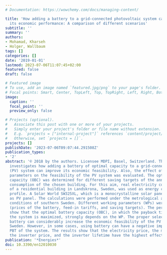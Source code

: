 ```yaml
---
# Documentation: https://wowchemy.com/docs/managing-content/

title: 'How adding a battery to a grid-connected photovoltaic system can increase
  its economic performance: A comparison of different scenarios'
subtitle: ''
summary: ''
authors:
- Mohamad, Kharseh
- Holger, Wallbaum
tags: []
categories: []
date: '2019-01-01'
lastmod: 2023-07-06T11:07:45+02:00
featured: false
draft: false

# Featured image
# To use, add an image named `featured.jpg/png` to your page's folder.
# Focal points: Smart, Center, TopLeft, Top, TopRight, Left, Right, BottomLeft, Bottom, BottomRight.
image:
  caption: ''
  focal_point: ''
  preview_only: false

# Projects (optional).
#   Associate this post with one or more of your projects.
#   Simply enter your project's folder or file name without extension.
#   E.g. `projects = ["internal-project"]` references `content/project/deep-learning/index.md`.
#   Otherwise, set `projects = []`.
projects: []
publishDate: '2023-07-06T09:07:44.291508Z'
publication_types:
- '2'
abstract: '© 2018 by the authors. Licensee MDPI, Basel, Switzerland. The current work
  investigates how adding a battery of optimal capacity to a grid-connected photovoltaic
  (PV) system can improve its economic feasibility. Also, the effect of different
  parameters on the feasibility of the PV system was evaluated. The optimal battery
  capacity (OBC) was determined for different saving targets of the annual electricity
  consumption of the chosen building. For this aim, real electricity consumption data
  of a residential building in Landskrona, Sweden, was used as energy consumption
  profile. A Solar World SW325XL, which is a monocrystalline solar panel, was selected
  as PV panel. The calculations were performed under the metrological and economic
  conditions of southern Sweden. Different working parameters (WPs) were considered
  (prices of the battery, feed-in tariffs, and saving targets). The performed calculations
  show that the optimal battery capacity (OBC), in which the payback time (PBT) of
  the system is maximized, strongly depends on the WP. The proper selection of the
  battery can considerably increase the economic feasibility of the PV system in southern
  Sweden. However, in some cases, using battery can have a negative impact on the
  PBT of the system. The results show that the electricity price, the module price,
  the inverter price, and the inverter lifetime have the highest effect on the PBT.  '
publication: '*Energies*'
doi: 10.3390/en12010030
---
```

